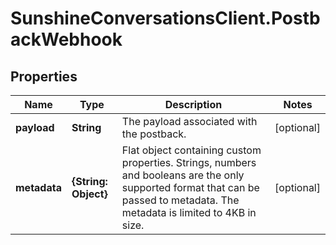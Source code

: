 # SunshineConversationsClient.PostbackWebhook

## Properties

Name | Type | Description | Notes
------------ | ------------- | ------------- | -------------
**payload** | **String** | The payload associated with the postback. | [optional] 
**metadata** | **{String: Object}** | Flat object containing custom properties. Strings, numbers and booleans  are the only supported format that can be passed to metadata. The metadata is limited to 4KB in size.  | [optional] 


